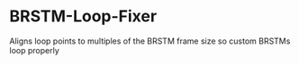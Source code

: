 # BRSTM-Loop-Fixer
Aligns loop points to multiples of the BRSTM frame size so custom BRSTMs loop properly

